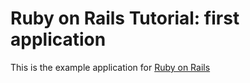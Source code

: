 # Ruby on Rails Tutorial: first application

This is the example application for [Ruby on
Rails](http://railstutorial.org)
